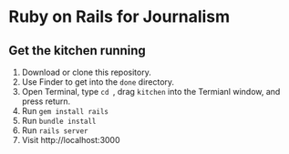 Ruby on Rails for Journalism
============================

## Get the kitchen running

1. Download or clone this repository.
2. Use Finder to get into the `done` directory.
3. Open Terminal, type `cd `, drag `kitchen` into the Termianl window, and press return.
4. Run `gem install rails`
5. Run `bundle install`
6. Run `rails server`
7. Visit http://localhost:3000